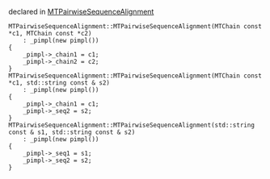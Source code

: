 
declared in [MTPairwiseSequenceAlignment](MTPairwiseSequenceAlignment.hpp.md)

~~~ { .cpp }
MTPairwiseSequenceAlignment::MTPairwiseSequenceAlignment(MTChain const *c1, MTChain const *c2)
	: _pimpl(new pimpl())
{
	_pimpl->_chain1 = c1;
	_pimpl->_chain2 = c2;
}
MTPairwiseSequenceAlignment::MTPairwiseSequenceAlignment(MTChain const *c1, std::string const & s2)
	: _pimpl(new pimpl())
{
	_pimpl->_chain1 = c1;
	_pimpl->_seq2 = s2;
}
MTPairwiseSequenceAlignment::MTPairwiseSequenceAlignment(std::string const & s1, std::string const & s2)
	: _pimpl(new pimpl())
{
	_pimpl->_seq1 = s1;
	_pimpl->_seq2 = s2;
}
~~~


